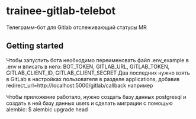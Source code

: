 # trainee-gitlab-telebot 

Телеграмм-бот для Gitlab отслеживающий статусы MR

## Getting started

Чтобы запустить бота необходимо переименовать файл .env_example в .env и вписать в него:
BOT_TOKEN, GITLAB_URL, GITLAB_TOKEN, GITLAB_CLIENT_ID, GITLAB_CLIENT_SECRET
Два последних нужно взять в GitLab в настройках пользователя в разделе applications, 
добавив redirect_url=http://localhost:5000/gitlab/callback например

Чтобы приложение работало, нужно создать базу данных postgresql и создать в ней базу данных users
и сделать миграции с помощью alembic:
$ alembic upgrade head


